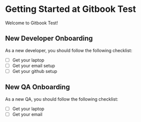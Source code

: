 # Getting Started at Gitbook Test

Welcome to Gitbook Test!

## New Developer Onboarding

As a new developer, you should follow the following checklist:

- [ ] Get your laptop
- [ ] Get your email setup
- [ ] Get your github setup

## New QA Onboarding

As a new QA, you should follow the following checklist:

- [ ] Get your laptop
- [ ] Get your email
